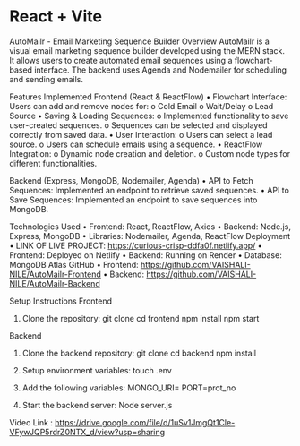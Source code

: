 # React + Vite
AutoMailr - Email Marketing Sequence Builder
Overview
AutoMailr is a visual email marketing sequence builder developed using the MERN stack. It allows users to create automated email sequences using a flowchart-based interface. The backend uses Agenda and Nodemailer for scheduling and sending emails.

Features Implemented
Frontend (React & ReactFlow)
•	Flowchart Interface: Users can add and remove nodes for:
o	Cold Email
o	Wait/Delay
o	Lead Source
•	Saving & Loading Sequences:
o	Implemented functionality to save user-created sequences.
o	Sequences can be selected and displayed correctly from saved data.
•	User Interaction:
o	Users can select a lead source.
o	Users can schedule emails using a sequence.
•	ReactFlow Integration:
o	Dynamic node creation and deletion.
o	Custom node types for different functionalities.

Backend (Express, MongoDB, Nodemailer, Agenda)
•	API to Fetch Sequences: Implemented an endpoint to retrieve saved sequences.
•	API to Save Sequences: Implemented an endpoint to save sequences into MongoDB.

Technologies Used
•	Frontend: React, ReactFlow, Axios
•	Backend: Node.js, Express, MongoDB
•	Libraries: Nodemailer, Agenda, ReactFlow
Deployment
•	LINK OF LIVE PROJECT: https://curious-crisp-ddfa0f.netlify.app/
•	Frontend: Deployed on Netlify
•	Backend: Running on Render 
•	Database: MongoDB Atlas
GitHub 
•	Frontend: https://github.com/VAISHALI-NILE/AutoMailr-Frontend
•	Backend: https://github.com/VAISHALI-NILE/AutoMailr-Backend

Setup Instructions
Frontend
1. Clone the repository:
git clone <your-repo-link>
cd frontend
npm install
npm start

Backend
1. Clone the backend repository:
git clone <your-repo-link>
cd backend
npm install

2. Setup environment variables:
touch  .env

3. Add the following variables:
MONGO_URI=<your-mongo-db-uri>
PORT=prot_no

4. Start the backend server:
Node server.js


Video Link : https://drive.google.com/file/d/1uSv1JmgQt1Cle-VFywJQP5rdrZ0NTX_d/view?usp=sharing

